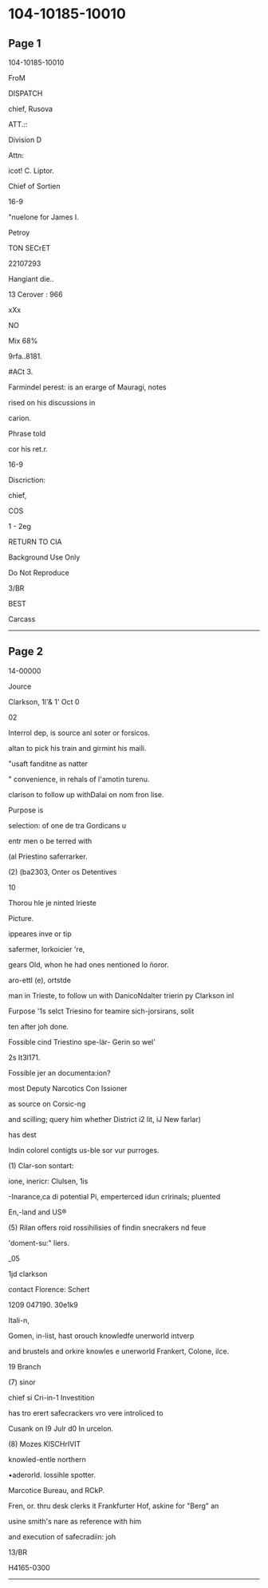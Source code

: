 # 104-10185-10010

## Page 1

104-10185-10010

FroM

DISPATCH

chief, Rusova

ATT.::

Division D

Attn:

icot! C. Liptor.

Chief of Sortien

16-9

"nuelone for James I.

Petroy

TON SECrET

22107293

Hangiant die..

13 Cerover : 966

xXx

NO

Mix 68%

9rfa..8181.

#ACt 3.

Farmindel perest: is an erarge of Mauragi, notes

rised on his discussions in

carion.

Phrase told

cor his ret.r.

16-9

Discriction:

chief,

COS

1 - 2eg

RETURN TO CIA

Background Use Only

Do Not Reproduce

3/BR

BEST

Carcass

---

## Page 2

14-00000

Jource

Clarkson, 1l'& 1' Oct 0

02

Interrol dep, is source anl soter or forsicos.

altan to pick his train and girmint his maili.

"usaft fanditne as natter

" convenience, in rehals of l'amotin turenu.

clarison to follow up withDalai on nom fron lise.

Purpose is

selection: of one de tra Gordicans u

entr men o be terred with

(al Priestino saferrarker.

(2) (ba2303, Onter os Detentives

10

Thorou hle je ninted Irieste

Picture.

ippeares inve or tip

safermer, lorkoicier 're,

gears Old, whon he had ones nentioned lo ñoror.

aro-ettl (e), ortstde

man in Trieste, to follow un with DanicoNdalter trierin py Clarkson inl

Furpose '1s selct Triesino for teamire sich-jorsirans, solit

ten after joh done.

Fossible cind Triestino spe-lär- Gerin so wel'

2s It3l171.

Fossible jer an documenta:ion?

most Deputy Narcotics Con Issioner

as source on Corsic-ng

and scilling; query him whether District i2 lit, iJ New farlar)

has dest

Indin colorel contigts us-ble sor vur purroges.

(1) Clar-son sontart:

ione, inericr: Clulsen, 1is

-Inarance,ca di potential Pi, emperterced idun cririnals; pluented

En,-land and US®

(5) Rilan offers roid rossihilisies of findin snecrakers nd feue

'doment-su:" liers.

_05

1jd clarkson

contact Florence: Schert

1209 047190. 30e1k9

Itali-n,

Gomen, in-list, hast orouch knowledfe unerworld intverp

and brustels and orkire knowles e unerworld Frankert, Colone, ilce.

19 Branch

(7) sinor

chief si Cri-in-1 Investition

has tro erert safecrackers vro vere introliced to

Cusank on I9 Julr d0 In urcelon.

(8) Mozes KISCHrIVIT

knowled-entle northern

•aderorld. lossihle spotter.

Marcotice Bureau, and RCkP.

Fren, or. thru desk clerks it Frankfurter Hof, askine for "Berg" an

usine smith's nare as reference with him

and execution of safecradiin: joh

13/BR

H4165-0300

---

